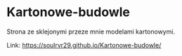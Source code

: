 # Kartonowe-budowle

Strona ze sklejonymi przeze mnie modelami kartonowymi.

Link: https://soulrvr29.github.io/Kartonowe-budowle/
